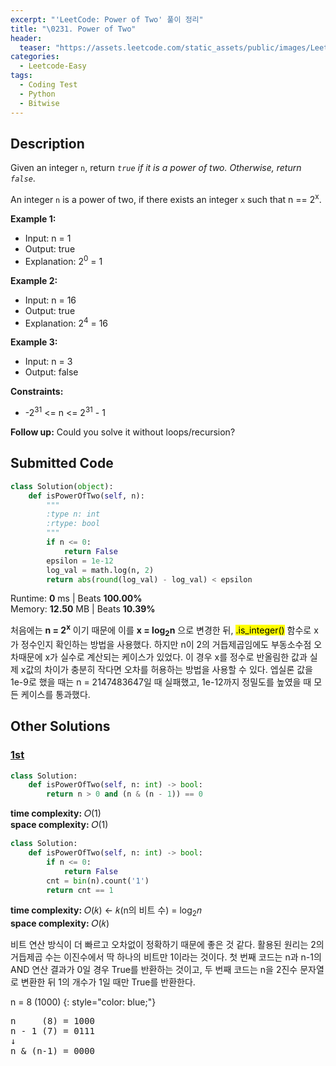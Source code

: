 ```yaml
---
excerpt: "'LeetCode: Power of Two' 풀이 정리"
title: "\0231. Power of Two"
header:
  teaser: "https://assets.leetcode.com/static_assets/public/images/LeetCode_Sharing.png"
categories:
  - Leetcode-Easy
tags:
  - Coding Test
  - Python
  - Bitwise
---
```


## <i class="fa-solid fa-file-lines"></i> Description

Given an integer `n`, return *`true` if it is a power of two. Otherwise, return `false`*.

An integer `n` is a power of two, if there exists an integer `x` such that n == 2<sup>x</sup>.

**Example 1:**

- Input: n = 1
- Output: true
- Explanation: 2<sup>0</sup> = 1

**Example 2:**

- Input: n = 16
- Output: true
- Explanation: 2<sup>4</sup> = 16

**Example 3:**

- Input: n = 3
- Output: false

**Constraints:**

- -2<sup>31</sup> <= n <= 2<sup>31</sup> - 1

**Follow up:** Could you solve it without loops/recursion?

## <i class="fa-solid fa-cloud-arrow-up"></i> Submitted Code

```python
class Solution(object):
    def isPowerOfTwo(self, n):
        """
        :type n: int
        :rtype: bool
        """
        if n <= 0:
            return False
        epsilon = 1e-12
        log_val = math.log(n, 2)
        return abs(round(log_val) - log_val) < epsilon
```
<i class="fa-solid fa-clock"></i> Runtime: **0** ms \| Beats **100.00%**    
<i class="fa-solid fa-memory"></i> Memory: **12.50** MB \| Beats **10.39%**

처음에는 **n = 2<sup>x</sup>** 이기 때문에 이를 **x = log<sub>2</sub>n** 으로 변경한 뒤, <mark>.is_integer()</mark> 함수로 x가 정수인지 확인하는 방법을 사용했다. 하지만 n이 2의 거듭제곱임에도 부동소수점 오차때문에 x가 실수로 계산되는 케이스가 있었다. 이 경우 x를 정수로 반올림한 값과 실제 x값의 차이가 충분히 작다면 오차를 허용하는 방법을 사용할 수 있다. 엡실론 값을 1e-9로 했을 때는 n = 2147483647일 때 실패했고, 1e-12까지 정밀도를 높였을 때 모든 케이스를 통과했다.

## <i class="fa-solid fa-flask"></i> Other Solutions

### <a href="" target="_blank">1st</a>

```python
class Solution:
    def isPowerOfTwo(self, n: int) -> bool:
        return n > 0 and (n & (n - 1)) == 0
```
<i class="fa-solid fa-clock"></i> **time complexity:** 𝑂(1)         
<i class="fa-solid fa-memory"></i> **space complexity:** 𝑂(1)

```python
class Solution:
    def isPowerOfTwo(self, n: int) -> bool:
        if n <= 0:
            return False
        cnt = bin(n).count('1')
        return cnt == 1
```
<i class="fa-solid fa-clock"></i> **time complexity:** 𝑂(𝑘) ← 𝑘(n의 비트 수) = log<sub>2</sub>𝑛         
<i class="fa-solid fa-memory"></i> **space complexity:** 𝑂(𝑘)

비트 연산 방식이 더 빠르고 오차없이 정확하기 때문에 좋은 것 같다. 활용된 원리는 2의 거듭제곱 수는 이진수에서 딱 하나의 비트만 1이라는 것이다. 첫 번째 코드는 n과 n-1의 AND 연산 결과가 0일 경우 True를 반환하는 것이고, 두 번째 코드는 n을 2진수 문자열로 변환한 뒤 1의 개수가 1일 때만 True를 반환한다.

n = 8 (1000)
{: style="color: blue;"}
<pre>
n     (8) = 1000 
n - 1 (7) = 0111
↓
n & (n-1) = 0000
</pre>